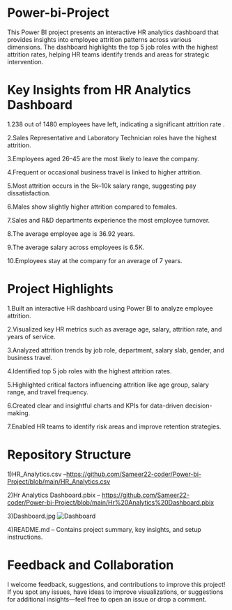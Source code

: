 # Power-bi-Project
This Power BI project presents an interactive HR analytics dashboard that provides insights into employee attrition patterns across various dimensions. The dashboard highlights the top 5 job roles with the highest attrition rates, helping HR teams identify trends and areas for strategic intervention.

# Key Insights from HR Analytics Dashboard
1.238 out of 1480 employees have left, indicating a significant attrition rate .

2.Sales Representative and Laboratory Technician roles have the highest attrition.

3.Employees aged 26–45 are the most likely to leave the company.

4.Frequent or occasional business travel is linked to higher attrition.

5.Most attrition occurs in the 5k–10k salary range, suggesting pay dissatisfaction.

6.Males show slightly higher attrition compared to females.

7.Sales and R&D departments experience the most employee turnover.

8.The average employee age is 36.92 years.

9.The average salary across employees is 6.5K.

10.Employees stay at the company for an average of 7 years.

# Project Highlights
1.Built an interactive HR dashboard using Power BI to analyze employee attrition.

2.Visualized key HR metrics such as average age, salary, attrition rate, and years of service.

3.Analyzed attrition trends by job role, department, salary slab, gender, and business travel.

4.Identified top 5 job roles with the highest attrition rates.

5.Highlighted critical factors influencing attrition like age group, salary range, and travel frequency.

6.Created clear and insightful charts and KPIs for data-driven decision-making.

7.Enabled HR teams to identify risk areas and improve retention strategies.


# Repository Structure
1)HR_Analytics.csv –https://github.com/Sameer22-coder/Power-bi-Project/blob/main/HR_Analytics.csv

2)Hr Analytics Dashboard.pbix – https://github.com/Sameer22-coder/Power-bi-Project/blob/main/Hr%20Analytics%20Dashboard.pbix

3)Dashboard.jpg ![Dashboard](https://github.com/user-attachments/assets/e1f8c0c2-36b5-4218-b830-0245fa769f06)


4)README.md – Contains project summary, key insights, and setup instructions.


# Feedback and Collaboration
I welcome feedback, suggestions, and contributions to improve this project!
If you spot any issues, have ideas to improve visualizations, or suggestions for additional insights—feel free to open an issue or drop a comment.
